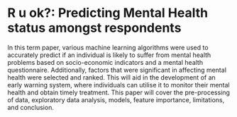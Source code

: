 # R u ok?: Predicting Mental Health status amongst respondents

In this term paper, various machine learning algorithms were used to accurately predict if an individual is likely to suffer from mental health problems based on socio-economic indicators and a mental health questionnaire. Additionally, factors that were significant in affecting mental health were selected and ranked. This will aid in the development of an early warning system, where individuals can utilise it to monitor their mental health and obtain timely treatment. This paper will cover the pre-processing of data, exploratory data analysis, models, feature importance, limitations, and conclusion.
